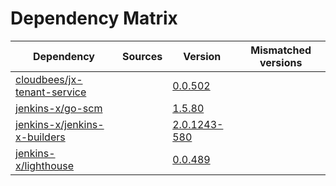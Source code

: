 # Dependency Matrix

Dependency | Sources | Version | Mismatched versions
---------- | ------- | ------- | -------------------
[cloudbees/jx-tenant-service](https://github.com/cloudbees/jx-tenant-service) |  | [0.0.502](https://github.com/cloudbees/jx-tenant-service/releases/tag/v0.0.502) | 
[jenkins-x/go-scm](https://github.com/jenkins-x/go-scm) |  | [1.5.80]() | 
[jenkins-x/jenkins-x-builders](https://github.com/jenkins-x/jenkins-x-builders) |  | [2.0.1243-580]() | 
[jenkins-x/lighthouse](https://github.com/jenkins-x/lighthouse) |  | [0.0.489]() | 
